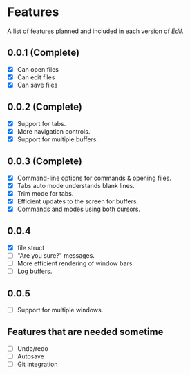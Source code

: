 # Features

A list of features planned and included in each version
of *Edil*.

## 0.0.1 (Complete)

- [x] Can open files
- [x] Can edit files
- [x] Can save files

## 0.0.2 (Complete)

- [x] Support for tabs.
- [x] More navigation controls.
- [x] Support for multiple buffers.

## 0.0.3 (Complete)

- [x] Command-line options for commands & opening files.
- [x] Tabs auto mode understands blank lines.
- [x] Trim mode for tabs.
- [x] Efficient updates to the screen for buffers.
- [x] Commands and modes using both cursors.

## 0.0.4

- [x] file struct
- [ ] "Are you sure?" messages.
- [ ] More efficient rendering of window bars.
- [ ] Log buffers.

## 0.0.5

- [ ] Support for multiple windows.

## Features that are needed sometime

- [ ] Undo/redo
- [ ] Autosave
- [ ] Git integration
